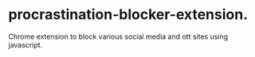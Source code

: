 # procrastination-blocker-extension.


Chrome extension to block various social media and ott sites using javascript.

